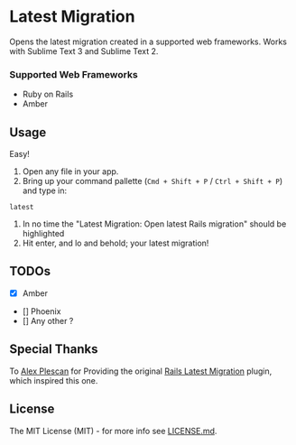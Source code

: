 # Latest Migration

Opens the latest migration created in a supported web frameworks. Works with Sublime Text 3 and Sublime Text 2.

### Supported Web Frameworks

  * Ruby on Rails
  * Amber

## Usage

Easy!

1. Open any file in your app.
1. Bring up your command pallette (`Cmd + Shift + P` / `Ctrl + Shift + P`) and type in:
  ```
  latest
  ```
1. In no time the "Latest Migration: Open latest Rails migration" should be highlighted
1. Hit enter, and lo and behold; your latest migration!

## TODOs

- [x] Amber
- [] Phoenix
- [] Any other ?

## Special Thanks

To [Alex Plescan](https://github.com/alexpls) for Providing the original [Rails Latest Migration](https://github.com/alexpls/Rails-Latest-Migration) plugin, which inspired this one.


## License
The MIT License (MIT) - for more info see [LICENSE.md](https://github.com/zaidakram/latest-migration/blob/master/LICENSE.md).
